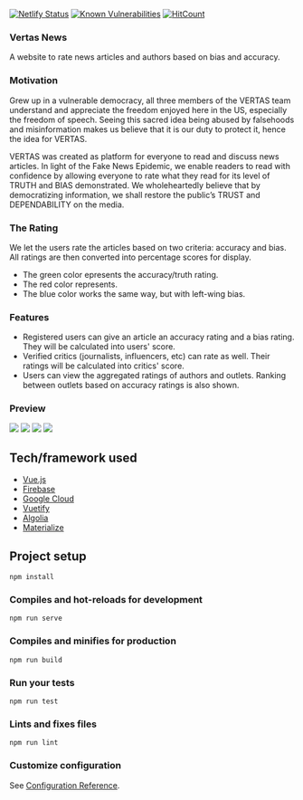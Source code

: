 [![Netlify Status](https://api.netlify.com/api/v1/badges/737174b8-cdce-4c1a-bdcb-77a3bd64686b/deploy-status)](https://app.netlify.com/sites/vertas/deploys)
[![Known Vulnerabilities](https://snyk.io/test/github/lannvu/vue-firebase/badge.svg?targetFile=package.json&style=flat-square)](https://snyk.io/test/github/lannvu/vue-firebase?targetFile=package.json)
[![HitCount](http://hits.dwyl.io/lannvu/vue-firebase.svg)](http://hits.dwyl.io/lannvu/vue-firebase)
### Vertas News
A website to rate news articles and authors based on bias and accuracy.

### Motivation
Grew up in a vulnerable democracy, all three members of the VERTAS team understand and appreciate the freedom enjoyed here in the US, especially the freedom of speech. Seeing this sacred idea being abused by falsehoods and misinformation makes us believe that it is our duty to protect it, hence the idea for VERTAS.

VERTAS was created as platform for everyone to read and discuss news articles. In light of the Fake News Epidemic, we enable readers to read with confidence by allowing everyone to rate what they read for its level of TRUTH and BIAS demonstrated. We wholeheartedly believe that by democratizing information, we shall restore the public’s TRUST and DEPENDABILITY on the media.

### The Rating
We let the users rate the articles based on two criteria: accuracy and bias. All ratings are then converted into percentage scores for display.
* The green color epresents the accuracy/truth rating.
* The red color represents.
* The blue color  works the same way, but with left-wing bias.

### Features
* Registered users can give an article an accuracy rating and a bias rating. They will be calculated into users' score.
* Verified critics (journalists, influencers, etc) can rate as well. Their ratings will be calculated into critics' score.
* Users can view the aggregated ratings of authors and outlets. Ranking between outlets based on accuracy ratings is also shown.

### Preview
<img src="https://user-images.githubusercontent.com/32660699/75737840-5c4c3680-5cc6-11ea-9e0b-307d51bcbbba.png"/>
<img src="https://user-images.githubusercontent.com/32660699/75737844-5d7d6380-5cc6-11ea-8c5a-f1c7ae318341.png"/>
<img src="https://user-images.githubusercontent.com/32660699/75737849-5fdfbd80-5cc6-11ea-8e1d-be9ec5326e9e.png"/>
<img src="https://user-images.githubusercontent.com/32660699/75737877-6ff79d00-5cc6-11ea-8d4b-69180349c696.png"/>

## Tech/framework used

- [Vue.js](https://vuejs.org/)
- [Firebase](https://firebase.google.com/)
- [Google Cloud](https://cloud.google.com/)
- [Vuetify](https://vuetifyjs.com/en/)
- [Algolia](https://www.algolia.com/)
- [Materialize](https://materializecss.com/)

## Project setup
```
npm install
```

### Compiles and hot-reloads for development
```
npm run serve
```

### Compiles and minifies for production
```
npm run build
```

### Run your tests
```
npm run test
```

### Lints and fixes files
```
npm run lint
```

### Customize configuration
See [Configuration Reference](https://cli.vuejs.org/config/).
